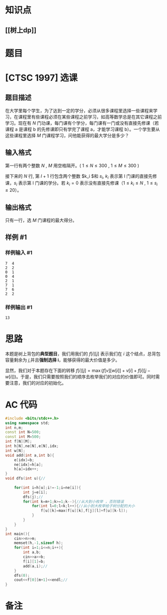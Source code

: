 # 知识点
  ## [[树上dp]]
# 题目
 # [CTSC 1997] 选课

## 题目描述

在大学里每个学生，为了达到一定的学分，必须从很多课程里选择一些课程来学习，在课程里有些课程必须在某些课程之前学习，如高等数学总是在其它课程之前学习。现在有 $N$ 门功课，每门课有个学分，每门课有一门或没有直接先修课（若课程 a 是课程 b 的先修课即只有学完了课程 a，才能学习课程 b）。一个学生要从这些课程里选择 $M$ 门课程学习，问他能获得的最大学分是多少？

## 输入格式

第一行有两个整数 $N$ , $M$ 用空格隔开。( $1 \leq N \leq 300$ , $1 \leq M \leq 300$ )

接下来的 $N$ 行, 第 $I+1$ 行包含两个整数 $k_i $和 $s_i$, $k_i$ 表示第 I 门课的直接先修课，$s_i$ 表示第 I 门课的学分。若 $k_i=0$ 表示没有直接先修课（$1 \leq {k_i} \leq N$ , $1 \leq {s_i} \leq 20$）。

## 输出格式

只有一行，选 $M$ 门课程的最大得分。

## 样例 #1

### 样例输入 #1

```
7  4
2  2
0  1
0  4
2  1
7  1
7  6
2  2
```

### 样例输出 #1

```
13
```

# 思路
本题是树上背包的**典型题目**，我们用我们的 $f[i][j]$ 表示我们在 $i$ 这个结点，总背包容量剩余为 $j$,并且**强制选择 i**，能够获得的最大价值是多少。

显然，我们对于本题存在下面的转移 $f[i][j]=\max(f[v][w[i]]+v[i]+f[i][j-w[i]])$。于是，我们只需要按照我们的顺序去枚举我们的对应的价值即可。同时需要注意，我们的对应的初始化。
# AC 代码
```cpp
#include <bits/stdc++.h>
using namespace std;
int n,m;
const int N=500;
const int M=500;
int f[N][M];
int h[N],ne[N],e[N],idx;
int w[N];
void add(int a,int b){
	e[idx]=b;
	ne[idx]=h[a];
	h[a]=idx++;
}
void dfs(int u){//
	
	for(int i=h[u];i!=-1;i=ne[i]){
		int j=e[i];
		dfs(j);//
		for(int k=m+1;k>=1;k--){//从大到小枚举 ，否则错误 
			for(int l=0;l<k;l++){//从小到大枚举给子树分配的大小 
				f[u][k]=max(f[u][k],f[j][l]+f[u][k-l]);
			}
		}
	}
}
int main(){
	cin>>n>>m;
	memset(h,-1,sizeof h);
	for(int i=1;i<=n;i++){
		int a,b;
		cin>>a>>b;
		f[i][1]=b;
		add(a,i);//
	}
	dfs(0);
	cout<<f[0][m+1]<<endl;// 
}
```
# 备注
